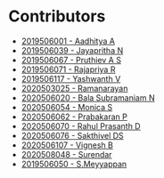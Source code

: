 # **Contributors**

<!-- "- [Regno - Name](Your Github URL)" -->
<!-- Add your name in-between according to your regno ascending order i.e Lower Regno to Higher Regno-->

- [2019506001 - Aadhitya A](https://github.com/alphaX86)
- [2019506039 - Jayapritha N](https://github.com/coding-geek21)
- [2019506067 - Pruthiev A S](https://github.com/PRUTHIEV)
- [2019506071 - Rajapriya R](https://github.com/RajapriyaRaju)
- [2019506117 - Yashwanth V ](https://github.com/yashmcc)
- [2020503025 - Ramanarayan](https://github.com/Ram-Narayan-3414)
- [2020506020 - Bala Subramaniam N](https://github.com/bala418)
- [2020506054 - Monica S](https://github.com/Monica0077)
- [2020506062 - Prabakaran P](https://github.com/Prabakaran2712)
- [2020506070 - Rahul Prasanth D](https://github.com/rahulprasanth487)
- [2020506076 - Sakthivel DS](https://github.com/SakthivelDS)
- [2020506107 - Vignesh B](https://github.com/vigneshb27)
- [2020508048 - Surendar](https://github.com/SurendarSingh)
- [2019506050 - S.Meyyappan](https://github.com/ysmeyyappan)


